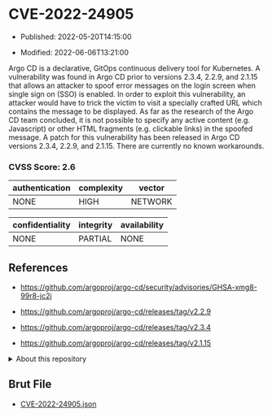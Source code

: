 # CVE-2022-24905

- Published: 2022-05-20T14:15:00

- Modified: 2022-06-06T13:21:00

Argo CD is a declarative, GitOps continuous delivery tool for Kubernetes. A vulnerability was found in Argo CD prior to versions 2.3.4, 2.2.9, and 2.1.15 that allows an attacker to spoof error messages on the login screen when single sign on (SSO) is enabled. In order to exploit this vulnerability, an attacker would have to trick the victim to visit a specially crafted URL which contains the message to be displayed. As far as the research of the Argo CD team concluded, it is not possible to specify any active content (e.g. Javascript) or other HTML fragments (e.g. clickable links) in the spoofed message. A patch for this vulnerability has been released in Argo CD versions 2.3.4, 2.2.9, and 2.1.15. There are currently no known workarounds.

### CVSS Score: **2.6**

| authentication | complexity | vector |
| --- | --- | --- |
| NONE | HIGH | NETWORK |

| confidentiality | integrity | availability |
| --- | --- | --- |
| NONE | PARTIAL | NONE |

## References

* https://github.com/argoproj/argo-cd/security/advisories/GHSA-xmg8-99r8-jc2j

* https://github.com/argoproj/argo-cd/releases/tag/v2.2.9

* https://github.com/argoproj/argo-cd/releases/tag/v2.3.4

* https://github.com/argoproj/argo-cd/releases/tag/v2.1.15

<details>
<summary>About this repository</summary> 

  This repository is part of the project [Live Hack CVE](https://github.com/Live-Hack-CVE). Main website can be found [www.live-hack.org](https://www.live-hack.org) 
  
  Made by [Sn0wAlice](https://github.com/Sn0wAlice) for the people that care about security and need to have a feed of the latest CVEs. Hope you enjoy it, don't forget to star the repo and follow me on [Twitter](https://twitter.com/Sn0wAlice) and [Github](https://github.com/Sn0wAlice). And that is my [personnal website](https://www.alice-snow.me/)

  - [Home Page](https://github.com/Live-Hack-CVE)
  - [Framework](https://github.com/Live-Hack-CVE/cve-framework)
  - [CVE database](https://github.com/Live-Hack-CVE/full_database)
  - [Changelog](https://github.com/Live-Hack-CVE/Changelog)
</details>

## Brut File

* [CVE-2022-24905.json](https://raw.githubusercontent.com/Live-Hack-CVE/full_database/main/cves/2022/CVE-2022-24905.json)

